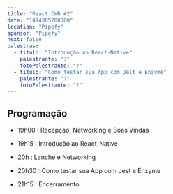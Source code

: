 ```yaml
---
title: "React CWB #2"
date: "1494385200000"
location: "Pipefy"
sponsor: "Pipefy"
next: false
palestras:
  - titulo: "Introdução ao React-Native"
    palestrante: "?"
    fotoPalestrante: "?"
  - titulo: "Como testar sua App com Jest e Enzyme"
    palestrante: "?"
    fotoPalestrante: "?"
---
```


## Programação

- 19h00 : Recepção, Networking e Boas Vindas

- 19h15 : Introdução ao React-Native

- 20h : Lanche e Networking

- 20h30 : Como testar sua App com Jest e Enzyme

- 21h15 : Encerramento

